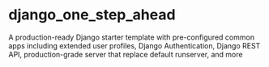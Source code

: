 # django_one_step_ahead
A production-ready Django starter template with pre-configured common apps including extended user profiles, Django Authentication, Django REST API, production-grade server that replace default runserver, and more
